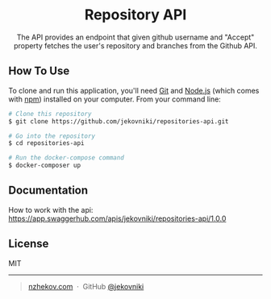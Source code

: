 
<h1 align="center">
  Repository API
</h1>

<p align="center">
  The API provides an endpoint that given github username and "Accept" property fetches the user's repository and branches from the Github API.
</p>

## How To Use

To clone and run this application, you'll need [Git](https://git-scm.com) and [Node.js](https://nodejs.org/en/download/) (which comes with [npm](http://npmjs.com)) installed on your computer. From your command line:

```bash
# Clone this repository
$ git clone https://github.com/jekovniki/repositories-api.git

# Go into the repository
$ cd repositories-api

# Run the docker-compose command
$ docker-composer up
```

## Documentation

How to work with the api:
https://app.swaggerhub.com/apis/jekovniki/repositories-api/1.0.0

## License

MIT

---

> [nzhekov.com](https://www.nzhekov.com) &nbsp;&middot;&nbsp;
> GitHub [@jekovniki](https://github.com/jekovniki) 